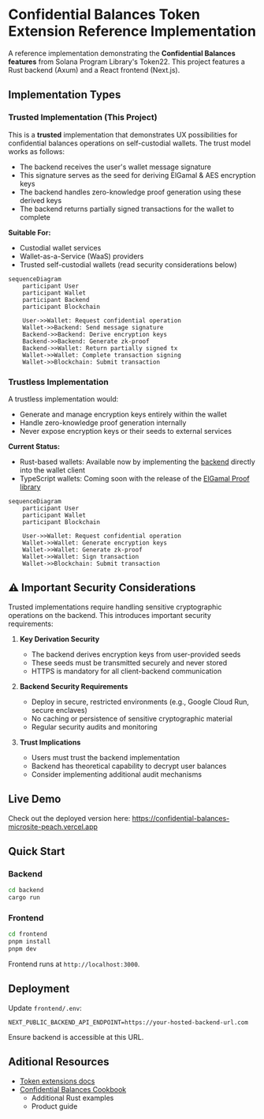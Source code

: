 # Confidential Balances Token Extension Reference Implementation

A reference implementation demonstrating the **Confidential Balances features** from Solana Program Library's Token22. This project features a Rust backend (Axum) and a React frontend (Next.js).

## Implementation Types

### Trusted Implementation (This Project)
This is a **trusted** implementation that demonstrates UX possibilities for confidential balances operations on self-custodial wallets. The trust model works as follows:

- The backend receives the user's wallet message signature
- This signature serves as the seed for deriving ElGamal & AES encryption keys
- The backend handles zero-knowledge proof generation using these derived keys
- The backend returns partially signed transactions for the wallet to complete

**Suitable For:**
- Custodial wallet services
- Wallet-as-a-Service (WaaS) providers
- Trusted self-custodial wallets (read security considerations below)

```mermaid
sequenceDiagram
    participant User
    participant Wallet
    participant Backend
    participant Blockchain

    User->>Wallet: Request confidential operation
    Wallet->>Backend: Send message signature
    Backend->>Backend: Derive encryption keys
    Backend->>Backend: Generate zk-proof
    Backend->>Wallet: Return partially signed tx
    Wallet->>Wallet: Complete transaction signing
    Wallet->>Blockchain: Submit transaction
```

### Trustless Implementation
A trustless implementation would:
- Generate and manage encryption keys entirely within the wallet
- Handle zero-knowledge proof generation internally
- Never expose encryption keys or their seeds to external services

**Current Status:**
- Rust-based wallets: Available now by implementing the [backend](backend) directly into the wallet client
- TypeScript wallets: Coming soon with the release of the [ElGamal Proof library](https://github.com/solana-program/zk-elgamal-proof/tree/main/clients/js-legacy#solanazk-elgamal-proof)

```mermaid
sequenceDiagram
    participant User
    participant Wallet
    participant Blockchain

    User->>Wallet: Request confidential operation
    Wallet->>Wallet: Generate encryption keys
    Wallet->>Wallet: Generate zk-proof
    Wallet->>Wallet: Sign transaction
    Wallet->>Blockchain: Submit transaction
```

## ⚠️ Important Security Considerations

Trusted implementations require handling sensitive cryptographic operations on the backend. This introduces important security requirements:

1. **Key Derivation Security**
   - The backend derives encryption keys from user-provided seeds
   - These seeds must be transmitted securely and never stored
   - HTTPS is mandatory for all client-backend communication

2. **Backend Security Requirements**
   - Deploy in secure, restricted environments (e.g., Google Cloud Run, secure enclaves)
   - No caching or persistence of sensitive cryptographic material
   - Regular security audits and monitoring

3. **Trust Implications**
   - Users must trust the backend implementation
   - Backend has theoretical capability to decrypt user balances
   - Consider implementing additional audit mechanisms

## Live Demo
Check out the deployed version here: https://confidential-balances-microsite-peach.vercel.app

## Quick Start

### Backend

```bash
cd backend
cargo run
```

### Frontend

```bash
cd frontend
pnpm install
pnpm dev
```

Frontend runs at `http://localhost:3000`.

## Deployment

Update `frontend/.env`:

```env
NEXT_PUBLIC_BACKEND_API_ENDPOINT=https://your-hosted-backend-url.com
```

Ensure backend is accessible at this URL.

## Aditional Resources

- [Token extensions docs](https://solana.com/docs/tokens/extensions)
- [Confidential Balances Cookbook](https://github.com/solana-developers/Confidential-Balances-Sample/tree/main)
  - Additional Rust examples
  - Product guide